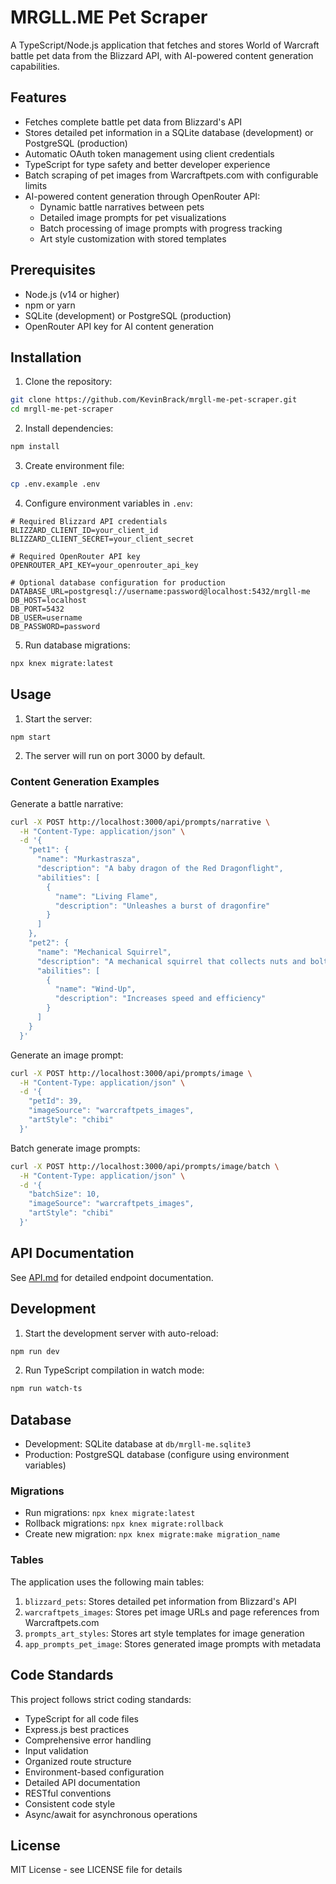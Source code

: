 # MRGLL.ME Pet Scraper

A TypeScript/Node.js application that fetches and stores World of Warcraft battle pet data from the Blizzard API, with AI-powered content generation capabilities.

## Features

-   Fetches complete battle pet data from Blizzard's API
-   Stores detailed pet information in a SQLite database (development) or PostgreSQL (production)
-   Automatic OAuth token management using client credentials
-   TypeScript for type safety and better developer experience
-   Batch scraping of pet images from Warcraftpets.com with configurable limits
-   AI-powered content generation through OpenRouter API:
    -   Dynamic battle narratives between pets
    -   Detailed image prompts for pet visualizations
    -   Batch processing of image prompts with progress tracking
    -   Art style customization with stored templates

## Prerequisites

-   Node.js (v14 or higher)
-   npm or yarn
-   SQLite (development) or PostgreSQL (production)
-   OpenRouter API key for AI content generation

## Installation

1. Clone the repository:

```bash
git clone https://github.com/KevinBrack/mrgll-me-pet-scraper.git
cd mrgll-me-pet-scraper
```

2. Install dependencies:

```bash
npm install
```

3. Create environment file:

```bash
cp .env.example .env
```

4. Configure environment variables in `.env`:

```
# Required Blizzard API credentials
BLIZZARD_CLIENT_ID=your_client_id
BLIZZARD_CLIENT_SECRET=your_client_secret

# Required OpenRouter API key
OPENROUTER_API_KEY=your_openrouter_api_key

# Optional database configuration for production
DATABASE_URL=postgresql://username:password@localhost:5432/mrgll-me
DB_HOST=localhost
DB_PORT=5432
DB_USER=username
DB_PASSWORD=password
```

5. Run database migrations:

```bash
npx knex migrate:latest
```

## Usage

1. Start the server:

```bash
npm start
```

2. The server will run on port 3000 by default.

### Content Generation Examples

Generate a battle narrative:

```bash
curl -X POST http://localhost:3000/api/prompts/narrative \
  -H "Content-Type: application/json" \
  -d '{
    "pet1": {
      "name": "Murkastrasza",
      "description": "A baby dragon of the Red Dragonflight",
      "abilities": [
        {
          "name": "Living Flame",
          "description": "Unleashes a burst of dragonfire"
        }
      ]
    },
    "pet2": {
      "name": "Mechanical Squirrel",
      "description": "A mechanical squirrel that collects nuts and bolts",
      "abilities": [
        {
          "name": "Wind-Up",
          "description": "Increases speed and efficiency"
        }
      ]
    }
  }'
```

Generate an image prompt:

```bash
curl -X POST http://localhost:3000/api/prompts/image \
  -H "Content-Type: application/json" \
  -d '{
    "petId": 39,
    "imageSource": "warcraftpets_images",
    "artStyle": "chibi"
  }'
```

Batch generate image prompts:

```bash
curl -X POST http://localhost:3000/api/prompts/image/batch \
  -H "Content-Type: application/json" \
  -d '{
    "batchSize": 10,
    "imageSource": "warcraftpets_images",
    "artStyle": "chibi"
  }'
```

## API Documentation

See [API.md](API.md) for detailed endpoint documentation.

## Development

1. Start the development server with auto-reload:

```bash
npm run dev
```

2. Run TypeScript compilation in watch mode:

```bash
npm run watch-ts
```

## Database

-   Development: SQLite database at `db/mrgll-me.sqlite3`
-   Production: PostgreSQL database (configure using environment variables)

### Migrations

-   Run migrations: `npx knex migrate:latest`
-   Rollback migrations: `npx knex migrate:rollback`
-   Create new migration: `npx knex migrate:make migration_name`

### Tables

The application uses the following main tables:

1. `blizzard_pets`: Stores detailed pet information from Blizzard's API
2. `warcraftpets_images`: Stores pet image URLs and page references from Warcraftpets.com
3. `prompts_art_styles`: Stores art style templates for image generation
4. `app_prompts_pet_image`: Stores generated image prompts with metadata

## Code Standards

This project follows strict coding standards:

-   TypeScript for all code files
-   Express.js best practices
-   Comprehensive error handling
-   Input validation
-   Organized route structure
-   Environment-based configuration
-   Detailed API documentation
-   RESTful conventions
-   Consistent code style
-   Async/await for asynchronous operations

## License

MIT License - see LICENSE file for details
